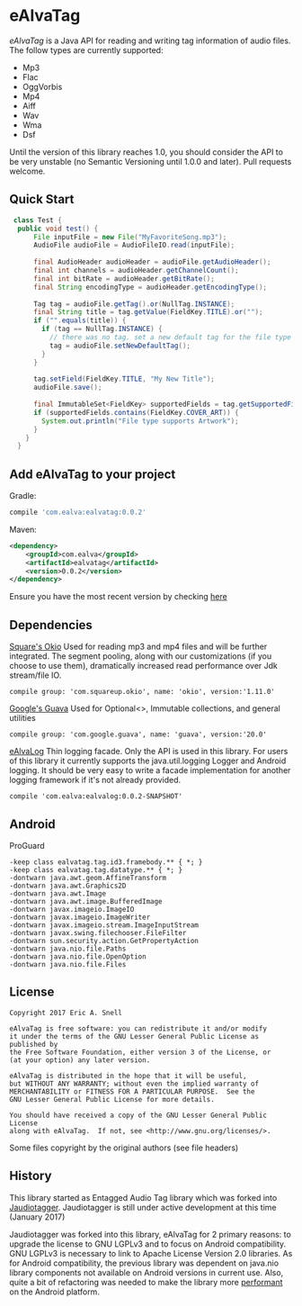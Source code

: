 eAlvaTag
========

*eAlvaTag* is a Java API for reading and writing tag information of audio 
files. The follow types are currently supported:

- Mp3
- Flac
- OggVorbis
- Mp4
- Aiff
- Wav
- Wma
- Dsf

Until the version of this library reaches 1.0, you should consider the API to 
be very unstable (no Semantic Versioning until 1.0.0 and later). Pull requests 
welcome.

Quick Start
-----------
```java
 class Test {
  public void test() {
      File inputFile = new File("MyFavoriteSong.mp3");
      AudioFile audioFile = AudioFileIO.read(inputFile);
    
      final AudioHeader audioHeader = audioFile.getAudioHeader();
      final int channels = audioHeader.getChannelCount();
      final int bitRate = audioHeader.getBitRate();
      final String encodingType = audioHeader.getEncodingType();
    
      Tag tag = audioFile.getTag().or(NullTag.INSTANCE);
      final String title = tag.getValue(FieldKey.TITLE).or("");
      if ("".equals(title)) {
        if (tag == NullTag.INSTANCE) {
          // there was no tag. set a new default tag for the file type
          tag = audioFile.setNewDefaultTag();
        }
      }
    
      tag.setField(FieldKey.TITLE, "My New Title");
      audioFile.save();
    
      final ImmutableSet<FieldKey> supportedFields = tag.getSupportedFields();
      if (supportedFields.contains(FieldKey.COVER_ART)) {
        System.out.println("File type supports Artwork");
      }
    }
  }
```

Add eAlvaTag to your project
----------------------------
Gradle:
```gradle
compile 'com.ealva:ealvatag:0.0.2'
```

Maven:
```xml
<dependency>
    <groupId>com.ealva</groupId>
    <artifactId>ealvatag</artifactId>
    <version>0.0.2</version>
</dependency>
```

Ensure you have the most recent version by checking [here](https://search.maven.org/#search%7Cga%7C1%7Cg%3A%22com.ealva%22%20AND%20a%3A%22ealvatag%22)

Dependencies
------------
 [Square's Okio](https://github.com/square/okio)
    Used for reading mp3 and mp4 files and will be further integrated. The segment pooling, along with our customizations (if you choose 
    to use them), dramatically increased read performance over Jdk stream/file IO.
    
    compile group: 'com.squareup.okio', name: 'okio', version:'1.11.0'

 [Google's Guava](https://github.com/google/guava)
    Used for Optional<>, Immutable collections, and general utilities
     
    compile group: 'com.google.guava', name: 'guava', version:'20.0'

 [eAlvaLog](https://github.com/ealva-com/ealvalog)
    Thin logging facade. Only the API is used in this library. For users of this library it currently supports the java.util.logging 
    Logger and Android logging. It should be very easy to write a facade implementation for another logging framework if it's not already
    provided.
    
    compile 'com.ealva:ealvalog:0.0.2-SNAPSHOT'

Android
-------

ProGuard

    -keep class ealvatag.tag.id3.framebody.** { *; }
    -keep class ealvatag.tag.datatype.** { *; }
    -dontwarn java.awt.geom.AffineTransform
    -dontwarn java.awt.Graphics2D
    -dontwarn java.awt.Image
    -dontwarn java.awt.image.BufferedImage
    -dontwarn javax.imageio.ImageIO
    -dontwarn javax.imageio.ImageWriter
    -dontwarn javax.imageio.stream.ImageInputStream
    -dontwarn javax.swing.filechooser.FileFilter
    -dontwarn sun.security.action.GetPropertyAction
    -dontwarn java.nio.file.Paths
    -dontwarn java.nio.file.OpenOption
    -dontwarn java.nio.file.Files


License
-------
    Copyright 2017 Eric A. Snell

    eAlvaTag is free software: you can redistribute it and/or modify
    it under the terms of the GNU Lesser General Public License as published by
    the Free Software Foundation, either version 3 of the License, or
    (at your option) any later version.

    eAlvaTag is distributed in the hope that it will be useful,
    but WITHOUT ANY WARRANTY; without even the implied warranty of
    MERCHANTABILITY or FITNESS FOR A PARTICULAR PURPOSE.  See the
    GNU Lesser General Public License for more details.

    You should have received a copy of the GNU Lesser General Public License
    along with eAlvaTag.  If not, see <http://www.gnu.org/licenses/>.
    
 Some files copyright by the original authors (see file headers)    
 
History
-------

This library started as Entagged Audio Tag library which was forked into 
[Jaudiotagger][1]. Jaudiotagger is still under active development at this time 
(January 2017)

Jaudiotagger was forked into this library, eAlvaTag for 2 primary reasons: to
upgrade the license to GNU LGPLv3 and to focus on Android compatibility. 
GNU LGPLv3 is necessary to link to Apache License Version 2.0 libraries. As for
Android compatibility, the previous library was dependent on java.nio library
components not available on Android versions in current use. Also, quite a bit
of refactoring was needed to make the library more [performant][2] on the Android
platform.



 [1]: https://bitbucket.org/ijabz/jaudiotagger
 [2]: https://en.wiktionary.org/wiki/performant
